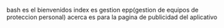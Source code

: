 bash es el bienvenidos
index es gestion epp(gestion de equipos de proteccion personal)
acerca es para la pagina de publicidad del aplicativo
